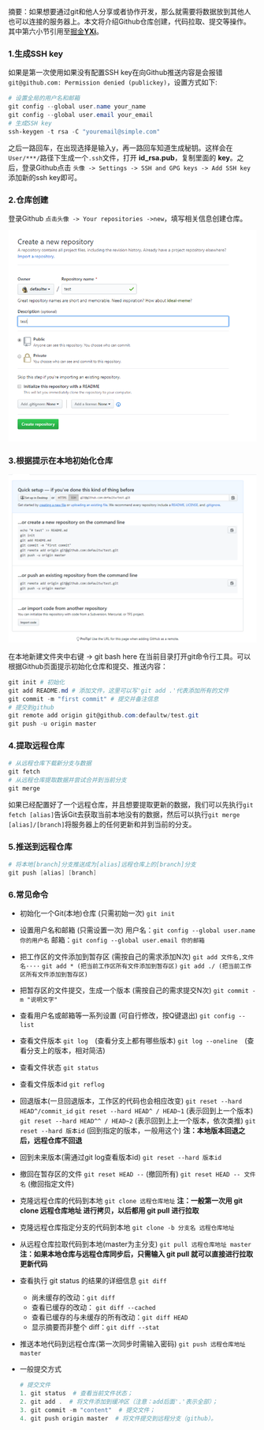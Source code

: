 摘要：如果想要通过git和他人分享或者协作开发，那么就需要将数据放到其他人也可以连接的服务器上。本文将介绍Github仓库创建，代码拉取、提交等操作。其中第六小节引用至[掘金**YXi**]("https://juejin.im/post/5deb69266fb9a0160e2a1073")。

### 1.生成SSH key

如果是第一次使用如果没有配置SSH key在向Github推送内容是会报错`git@github.com: Permission denied (publickey)`，设置方式如下:

```powershell
# 设置全局的用户名和邮箱
git config --global user.name your_name
git config --global user.email your_email
# 生成SSH key
ssh-keygen -t rsa -C "youremail@simple.com"
```

之后一路回车，在出现选择是输入y，再一路回车知道生成秘钥。这样会在`User/***/`路径下生成一个`.ssh`文件，打开 **id_rsa.pub**，复制里面的 **key**。之后，登录Github点击 `头像 -> Settings -> SSH and GPG keys -> Add SSH key`添加新的ssh key即可。

### 2.仓库创建

登录Github `点击头像 -> Your repositories ->new`，填写相关信息创建仓库。

![img](https://github.com/defaultw/note/blob/master/FigureBed/createrep20200307161619.png)

### 3.根据提示在本地初始化仓库

![img](https://github.com/defaultw/note/blob/master/FigureBed/init20200307162141.png)

在本地新建文件夹中右键 -> git bash here 在当前目录打开git命令行工具。可以根据Github页面提示初始化仓库和提交、推送内容：

```powershell
git init # 初始化
git add README.md # 添加文件，这里可以写'git add .'代表添加所有的文件
git commit -m "first commit" # 提交并备注信息
# 提交到github
git remote add origin git@github.com:defaultw/test.git
git push -u origin master
```

### 4.提取远程仓库

```powershell
# 从远程仓库下载新分支与数据
git fetch
# 从远程仓库提取数据并尝试合并到当前分支
git merge
```

如果已经配置好了一个远程仓库，并且想要提取更新的数据，我们可以先执行`git fetch [alias]`告诉Git去获取当前本地没有的数据，然后可以执行`git merge [alias]/[branch]`将服务器上的任何更新和并到当前的分支。

### 5.推送到远程仓库

```powershell
# 将本地[branch]分支推送成为[alias]远程仓库上的[branch]分支
git push [alias] [branch]
```

### 6.常见命令

- 初始化一个Git(本地)仓库 (只需初始一次)
 `git init`

- 设置用户名和邮箱 (只需设置一次)
 用户名：`git config --global user.name 你的用户名`
邮箱：`git config --global user.email 你的邮箱`

- 把工作区的文件添加到暂存区  (需按自己的需求添加N次)
 `git add 文件名,文件名····`
 `git add * (把当前工作区所有文件添加到暂存区)`
 `git add ./ (把当前工作区所有文件添加到暂存区)`

- 把暂存区的文件提交，生成一个版本 (需按自己的需求提交N次)
 `git commit -m "说明文字"`

- 查看用户名或邮箱等一系列设置  (可自行修改，按Q键退出)
 `git config --list`

- 查看文件版本
 `git log` (查看分支上都有哪些版本)
 `git log --oneline` (查看分支上的版本，相对简洁)

- 查看文件状态
 `git status`

- 查看文件版本id
 `git reflog`

- 回退版本(一旦回退版本，工作区的代码也会相应改变)
 `git reset --hard HEAD^/commit_id`
 `git reset --hard HEAD^ / HEAD~1` (表示回到上一个版本)
 `git reset --hard HEAD^^ / HEAD~2` (表示回到上上一个版本，依次类推)
 `git reset --hard 版本id` (回到指定的版本，一般用这个)
 **注：本地版本回退之后，远程仓库不回退**

- 回到未来版本(需通过git log查看版本id)
 `git reset --hard 版本id`

- 撤回在暂存区的文件
 `git reset HEAD --` (撤回所有)
 `git reset HEAD -- 文件名` (撤回指定文件)

- 克隆远程仓库的代码到本地
 `git clone 远程仓库地址`
 **注：一般第一次用 git clone 远程仓库地址 进行拷贝，以后都用 git pull 进行拉取**

- 克隆远程仓库指定分支的代码到本地
 `git clone -b 分支名 远程仓库地址`

- 从远程仓库拉取代码到本地(master为主分支)
 `git pull 远程仓库地址 master`
 **注：如果本地仓库与远程仓库同步后，只需输入 git pull 就可以直接进行拉取更新代码**

- 查看执行 git status 的结果的详细信息
 `git diff`

	- 尚未缓存的改动：`git diff`
	- 查看已缓存的改动： `git diff --cached`
	- 查看已缓存的与未缓存的所有改动：`git diff HEAD`
	- 显示摘要而非整个 diff：`git diff --stat`

- 推送本地代码到远程仓库(第一次同步时需输入密码)
 `git push 远程仓库地址 master`

- 一般提交方式

  ```powershell
  # 提交文件
  1. git status  # 查看当前文件状态；
  2. git add .  # 将文件添加到缓冲区（注意：add后面'.'表示全部）；
  3. git commit -m "content"  # 提交文件；
  4. git push origin master  # 将文件提交到远程分支（github）。
  ```

  
